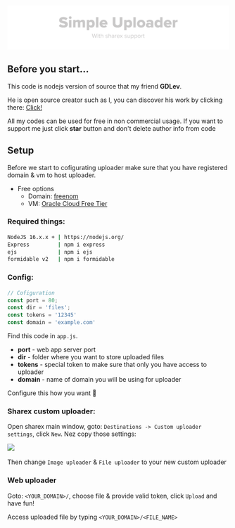 <p align="center"><img src="/logo.svg"></p>

## Before you start...
This code is nodejs version of source that my friend **GDLev**. 

He is open source creator such as I, you can discover his work by clicking there: [Click!](https://github.com/GDLev)

All my codes can be used for free in non commercial usage. If you want to support me just click **star** button and don't delete author info from code

## Setup
Before we start to cofigurating uploader make sure that you have registered domain & vm to host uploader.
* Free options
  * Domain: [freenom](https://www.freenom.com)
  * VM: [Oracle Cloud Free Tier](https://www.oracle.com/cloud/free/?source=CloudFree_CTA1_Default&intcmp=CloudFree_CTA1_Default)

### Required things:
```sh
NodeJS 16.x.x + | https://nodejs.org/
Express         | npm i express
ejs             | npm i ejs
formidable v2   | npm i formidable
```
### Config:
```js
// Cofiguration
const port = 80;
const dir = 'files';
const tokens = '12345'
const domain = 'example.com'
```
Find this code in `app.js`. 
* **port** - web app server port
* **dir** - folder where you want to store uploaded files
* **tokens** - special token to make sure that only you have access to uploader
* **domain** - name of domain you will be using for uploader

Configure this how you want 🙂
### Sharex custom uploader:
Open sharex main window, goto: `Destinations -> Custom uploader settings`, click `New`. Nez copy those settings:

<img width="750px" src="https://kame.tk/ULQXe.png">

Then change `Image uploader` & `File uploader` to your new custom uploader

### Web uploader
Goto: `<YOUR_DOMAIN>/`, choose file & provide valid token, click `Upload` and have fun!

Access uploaded file by typing `<YOUR_DOMAIN>/<FILE_NAME>`
